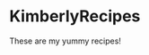 # KimberlyRecipes
These are my yummy recipes!
<!DOCTYPE html>
<html>
    <head>
        <title>Project: Recipe book</title>
        <meta charset="utf-8">
        <style>
        
    #hamburger-title {color: rgb(42, 0, 179);}
    #hamburger-ingredeints {color: rgb(70, 153, 136);}
    #webpage-title {color: rgb(5, 5, 5);}
    #tableofcontents {color:rgb(97, 11, 194);}
    #stepsformyhamburger {color:rgb(0, 139, 245);}
    .hamburgersteps {color: rgb(245, 10, 143);}
    .hamburgerextra {color: rgb(5, 242, 9);}
    #mac-and-cheesetitle {color: rgb(0, 102, 255);}
    #macandcheeseingredients {color: rgb(209, 12, 68);}
    #macandcheesesteps {color: rgb(102, 23, 128);}
    #stepsformac {color: rgb(247, 10, 247);}
    #ingredientsformac {color: rgb(255, 25, 255);}
    #timeformac {color: rgb(247, 3, 23);}
    #servingmac {color: rgb(173, 34, 242);}
    #serves {color: rgb(230, 0, 230);}
    #taco-title {color: rgb(250, 54, 5);}
    #tacoingredients {color: rgb(12, 136, 245);}
    #listofingredients {color: rgb(111, 3, 252);}
    #steps-for-taco {color: rgb(111, 3, 252);}
    #tacosteps {color: rgb(250, 54, 5);}
    #servingsizefortaco {color: rgb(245, 10, 143);}
    #timefortaco {color: rgb(42, 0, 179);}
        </style>
    </head>
    <body>
       
        <h1 id="webpage-title">Kimberly's Recipe Book</h1>
        
        <h2 id="tableofcontents">Contents:</h2>
        
        <ol>
            <li><a href="#hamburger-title">Hamburger Recipe</a></li>
            <li><a href="#mac-and-cheesetitle">Mac-And-Cheese Recipe</a> </li>
            <li><a href="#taco-title">Taco Recipe</a></li>
        </ol>
        
        <h2 id="hamburger-title"> Hamburger</h2>
        
        <ul>
        <li id= "hamburger-ingredeints">Ingredients:<br>
            <ul>
                <li> 2 lbs Ground Beef </li>
                <li> 1/4 cup of Water </li>
                <li> Hamburger Buns </li>
                <li> 1 packet of dry Lipton Onion Soup Mix </li>
            </ul>
            <li id="stepsformyhamburger"> Steps:</li>
            <ol>
                <li class="hamburgersteps"> In a large bowl, mix the ground beef, onion soup mix, and water together.</li>
                <li class="hamburgersteps"> Make the beef into paties, this should make eight patties.</li>
                <li class="hamburgersteps">Place on the grill/ stovetop in a skillet of about medium heat.</li>
                <li class="hamburgersteps">Next cook on both sides for about 10 minutes each or well done, or until your preference at least 165 degrees.</li>
                <li class="hamburgersteps">Serve with your favorite toppings.</li>
            </ol>
            <li class= "hamburgerextra">Time: 10 minutes  </li>
            <li class="hamburgerextra">Serves: 8 burgers </li>
        </ul>
        <h2 id="mac-and-cheesetitle">Mac-and-Cheese</h2>
        <ul>
            <li id= "ingredientsformac"> Ingredients</li>
            <ul id="macandcheeseingredients"> 
            <li> One 8 ounce box of elbow macaroni</li>
                <li> 1/4 cup of butter </li>
                <li> 1/4 cup of all purpose butter </li>
                <li> 1/2 teaspoon of salt </li>
                <li> Ground black pepper for taste</li>
                <li> 2 cups of milk</li>
                <li> 2 cups of shredded Cheedar cheese</li>
            </ul>
            <li id="stepsformac">Steps</li>
            <ol id="macandcheesesteps"> 
                <li> Bring a large pot of water to a boil. Cook elbow macaroni in the boling water,stirring occasionally until the noodles are cook throughly. This normally takes 8 minutes. Then you'll want to drain them. </li>
                <li> Melt butter in a saucepan at medium heat; stir flour, salt, and pepper in until it's smooth. Slowly milk and butter-flour while continously stirring until mixture is smooth and bubbling. Add the cheese to the mixture and stir until its melted. This step takes about 12 to 14 minutes. </li>
                <li> Then you want to mix the pasta elbows into the cheese until the macaroni is fully covered. 
            </ol>
        <li id= "timeformac"> Time: 30 minutes
        <li id= "servingmac"> Serves: 4 people   
        </ul>
        <h2 id="taco-title">Taco</h2>
        <ul>
            <li id="tacoingredients">Ingredients:</li>
            <ol id="listofingredients">
                <li> 1 pound of lean </li>
                <li> 1 cup of Old El Paso 'n Chunky Salsa </li>
                <li> 10 Ole El Paso taco shells </li>
                <li> 1/2 head of lettuce shredded </li>
                <li> 1 medium tomato (chopped 3/4 cup) </li>
                <li> 1 cup of shredded Cheddar Cheese ( 4ounces) </li>
            </ol>
            <li id= "steps-for-taco">Steps: </li>
            <ol id="tacosteps">
                <li> Cook beef in 10-inch skillet over medium heat 8 to 10, stirring occassionally, until brown; drain. </li>
                <li> Stir salsa into beef. Heat to boiling, stirring constantly; reduce heat to medium-low. Cook 5 minutes, stirring occasionally. Pour beef mixture into large serving bowl. </li>
                <li>Heat taco shells as directed on package. Serve taco shells with beef mixture, lettuce, tomato and cheese.</li>
            </ol>
            <li id="servingsizefortaco">Serving: 10 tacos </li>
            <li id= "timefortaco"> Time: 30 min </li>
        </ul>
        
        
        
    <p id="sources"><em>Source: <a href="https://www.mommyhatescooking.com/onion-soup-mix-burgers">The Hamburger Recipe</a></em></p><em><a href="https://www.allrecipes.com/recipe/238691/simple-macaroni-and-cheese/"> The Mac and Cheese Recipe</a></em> <br><em><a href="https://www.bettycrocker.com/recipes/easy-beef-tacos/426c261d-b2eb-4e22-9cba-0066f3335591">The Taco Recipe</a></em>
    
    </body>
</html>
